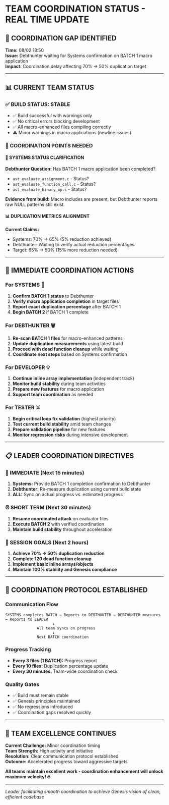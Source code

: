 # TEAM COORDINATION STATUS - REAL TIME UPDATE

## 🚨 COORDINATION GAP IDENTIFIED

**Time:** 08/02 18:50  
**Issue:** Debthunter waiting for Systems confirmation on BATCH 1 macro application  
**Impact:** Coordination delay affecting 70% → 50% duplication target

---

## 📊 CURRENT TEAM STATUS

### ✅ BUILD STATUS: STABLE
- ✅ Build successful with warnings only
- ✅ No critical errors blocking development
- ✅ All macro-enhanced files compiling correctly
- ⚠️ Minor warnings in macro applications (newline issues)

### 🔄 COORDINATION POINTS NEEDED

#### 🔧 SYSTEMS STATUS CLARIFICATION
**Debthunter Question:** Has BATCH 1 macro application been completed?
- `ast_evaluate_assignment.c` - Status?
- `ast_evaluate_function_call.c` - Status?  
- `ast_evaluate_binary_op.c` - Status?

**Evidence from build:** Macro includes are present, but Debthunter reports raw NULL patterns still exist.

#### 📊 DUPLICATION METRICS ALIGNMENT
**Current Claims:**
- Systems: 70% → 65% (5% reduction achieved)
- Debthunter: Waiting to verify actual reduction percentages
- Target: 65% → 50% (15% more reduction needed)

---

## 🎯 IMMEDIATE COORDINATION ACTIONS

### For SYSTEMS 🔧
1. **Confirm BATCH 1 status** to Debthunter
2. **Verify macro application completion** in target files
3. **Report exact duplication percentage** after BATCH 1
4. **Begin BATCH 2** if BATCH 1 complete

### For DEBTHUNTER 🗑️
1. **Re-scan BATCH 1 files** for macro-enhanced patterns
2. **Update duplication measurements** using latest build
3. **Proceed with dead function cleanup** while waiting
4. **Coordinate next steps** based on Systems confirmation

### For DEVELOPER 💡
1. **Continue inline array implementation** (independent track)
2. **Monitor build stability** during team activities
3. **Prepare new features** for macro application
4. **Support team coordination** as needed

### For TESTER ⚔️
1. **Begin critical loop fix validation** (highest priority)
2. **Test current build stability** amid team changes
3. **Prepare validation pipeline** for new features
4. **Monitor regression risks** during intensive development

---

## 📋 LEADER COORDINATION DIRECTIVES

### 🚨 IMMEDIATE (Next 15 minutes)
1. **Systems:** Provide BATCH 1 completion confirmation to Debthunter
2. **Debthunter:** Re-measure duplication using current build state
3. **ALL:** Sync on actual progress vs. estimated progress

### ⏰ SHORT TERM (Next 30 minutes)
1. **Resume coordinated attack** on evaluator files
2. **Execute BATCH 2** with verified coordination
3. **Maintain build stability** throughout acceleration

### 🎯 SESSION GOALS (Next 2 hours)
1. **Achieve 70% → 50% duplication reduction**
2. **Complete 120 dead function cleanup**
3. **Implement basic inline arrays/objects**
4. **Maintain 100% stability and Genesis compliance**

---

## 🔄 COORDINATION PROTOCOL ESTABLISHED

### Communication Flow
```
SYSTEMS completes BATCH → Reports to DEBTHUNTER → DEBTHUNTER measures → Reports to LEADER
                     ↓
              All team syncs on progress
                     ↓
              Next BATCH coordination
```

### Progress Tracking
- **Every 3 files (1 BATCH):** Progress report
- **Every 10 files:** Duplication percentage update
- **Every 30 minutes:** Team-wide coordination check

### Quality Gates
- ✅ Build must remain stable
- ✅ Genesis principles maintained
- ✅ No regressions introduced
- ✅ Coordination gaps resolved quickly

---

## 🚀 TEAM EXCELLENCE CONTINUES

**Current Challenge:** Minor coordination timing  
**Team Strength:** High activity and initiative  
**Resolution:** Clear communication protocol established  
**Outcome:** Accelerated progress toward aggressive targets  

**All teams maintain excellent work - coordination enhancement will unlock maximum velocity! 🔥**

---

*Leader facilitating smooth coordination to achieve Genesis vision of clean, efficient codebase*